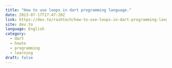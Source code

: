 ```yaml
---
title: "How to use loops in dart programming language."
date: 2023-07-17T17:47:20Z
link: https://dev.to/rashtech/how-to-use-loops-in-dart-programming-language-407g?utm_medium=RSS&utm_source=news.12bit.vn
site: dev.to
language: English
category:
  - dart
  - howto
  - programming
  - learning
draft: false
---
```

